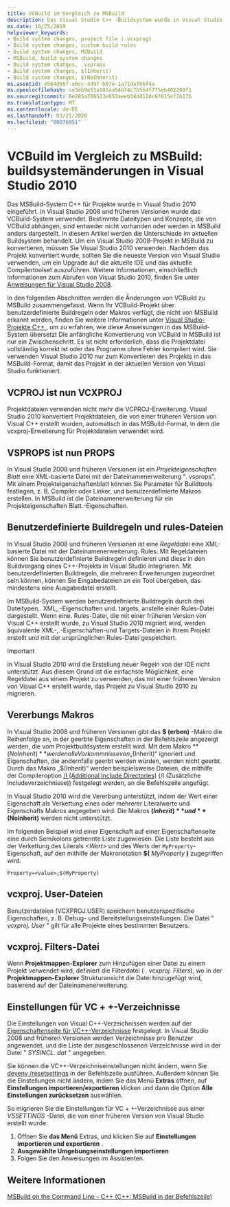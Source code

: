 ```yaml
---
title: VCBuild im Vergleich zu MSBuild
description: Das Visual Studio C++ -Buildsystem wurde in Visual Studio 2010 von VCBuild in MSBuild geändert.
ms.date: 10/25/2019
helpviewer_keywords:
- Build system changes, project file (.vcxprog)
- Build system changes, custom build rules
- Build system changes, MSBuild
- MSBuild, build system changes
- Build system changes, .vsprops
- Build system changes, $(Inherit)
- Build system changes, $(NoInherit)
ms.assetid: e564d95f-a6cc-4d97-b57e-1a71daf66f4a
ms.openlocfilehash: ce3eb9e51a103aa54b74c7b5b4f775eb402269f1
ms.sourcegitcommit: 8e285a766523e653aeeb34d412dc6f615ef7b17b
ms.translationtype: MT
ms.contentlocale: de-DE
ms.lasthandoff: 03/21/2020
ms.locfileid: "80076951"
---
```

# <a name="vcbuild-vs-msbuild-build-system-changes-in-visual-studio-2010"></a>VCBuild im Vergleich zu MSBuild: buildsystemänderungen in Visual Studio 2010

Das MSBuild-System C++ für Projekte wurde in Visual Studio 2010 eingeführt. In Visual Studio 2008 und früheren Versionen wurde das VCBuild-System verwendet. Bestimmte Dateitypen und Konzepte, die von VCBuild abhängen, sind entweder nicht vorhanden oder werden in MSBuild anders dargestellt. In diesem Artikel werden die Unterschiede im aktuellen Buildsystem behandelt. Um ein Visual Studio 2008-Projekt in MSBuild zu konvertieren, müssen Sie Visual Studio 2010 verwenden. Nachdem das Projekt konvertiert wurde, sollten Sie die neueste Version von Visual Studio verwenden, um ein Upgrade auf die aktuelle IDE und das aktuelle Compilertoolset auszuführen. Weitere Informationen, einschließlich Informationen zum Abrufen von Visual Studio 2010, finden Sie unter [Anweisungen für Visual Studio 2008](use-native-multi-targeting.md#instructions-for-visual-studio-2008).

In den folgenden Abschnitten werden die Änderungen von VCBuild zu MSBuild zusammengefasst. Wenn Ihr VCBuild-Projekt über benutzerdefinierte Buildregeln oder Makros verfügt, die nicht von MSBuild erkannt werden, finden Sie weitere Informationen unter [Visual Studio-Projekte C++ ](../build/creating-and-managing-visual-cpp-projects.md) , um zu erfahren, wie diese Anweisungen in das MSBuild-System übersetzt Die anfängliche Konvertierung von VCBuild in MSBuild ist nur ein Zwischenschritt. Es ist nicht erforderlich, dass die Projektdatei vollständig korrekt ist oder das Programm ohne Fehler kompiliert wird. Sie verwenden Visual Studio 2010 nur zum Konvertieren des Projekts in das MSBuild-Format, damit das Projekt in der aktuellen Version von Visual Studio funktioniert.

## <a name="vcproj-is-now-vcxproj"></a>VCPROJ ist nun VCXPROJ

Projektdateien verwenden nicht mehr die VCPROJ-Erweiterung. Visual Studio 2010 konvertiert Projektdateien, die von einer früheren Version von Visual C++ erstellt wurden, automatisch in das MSBuild-Format, in dem die vcxproj-Erweiterung für Projektdateien verwendet wird.

## <a name="vsprops-is-now-props"></a>VSPROPS ist nun PROPS

In Visual Studio 2008 und früheren Versionen ist ein *Projekteigenschaften Blatt* eine XML-basierte Datei mit der Dateinamenerweiterung ". vsprops". Mit einem Projekteigenschaftenblatt können Sie Parameter für Buildtools festlegen, z. B. Compiler oder Linker, und benutzerdefinierte Makros erstellen. In MSBuild ist die Dateinamenerweiterung für ein Projekteigenschaften Blatt.-Eigenschaften.

## <a name="custom-build-rules-and-rules-files"></a>Benutzerdefinierte Buildregeln und rules-Dateien

In Visual Studio 2008 und früheren Versionen ist eine *Regeldatei* eine XML-basierte Datei mit der Dateinamenerweiterung. Rules. Mit Regeldateien können Sie benutzerdefinierte Buildregeln definieren und diese in den Buildvorgang eines C++-Projekts in Visual Studio integrieren. Mit benutzerdefinierten Buildregeln, die mehreren Erweiterungen zugeordnet sein können, können Sie Eingabedateien an ein Tool übergeben, das mindestens eine Ausgabedatei erstellt.

Im MSBuild-System werden benutzerdefinierte Buildregeln durch drei Dateitypen,. XML,.-Eigenschaften und. targets, anstelle einer Rules-Datei dargestellt. Wenn eine. Rules-Datei, die mit einer früheren Version von Visual C++ erstellt wurde, zu Visual Studio 2010 migriert wird, werden äquivalente XML-,.-Eigenschaften-und Targets-Dateien in Ihrem Projekt erstellt und mit der ursprünglichen Rules-Datei gespeichert.

> [!IMPORTANT]
> In Visual Studio 2010 wird die Erstellung neuer Regeln von der IDE nicht unterstützt. Aus diesem Grund ist die einfachste Möglichkeit, eine Regeldatei aus einem Projekt zu verwenden, das mit einer früheren Version von Visual C++ erstellt wurde, das Projekt zu Visual Studio 2010 zu migrieren.

## <a name="inheritance-macros"></a>Vererbungs Makros

In Visual Studio 2008 und früheren Versionen gibt das **$ (erben)** -Makro die Reihenfolge an, in der geerbte Eigenschaften in der Befehlszeile angezeigt werden, die vom Projektbuildsystem erstellt wird. Mit dem Makro **$(NoInherit)** werden alle Vorkommnisse von „$(Inherit)“ ignoriert und Eigenschaften, die andernfalls geerbt werden würden, werden nicht geerbt. Durch das Makro „$(Inherit)“ werden beispielsweise Dateien, die mithilfe der Compileroption [/I (Additional Include Directories)](../build/reference/i-additional-include-directories.md) (/I (Zusätzliche Includeverzeichnisse)) festgelegt werden, an die Befehlszeile angefügt.

In Visual Studio 2010 wird die Vererbung unterstützt, indem der Wert einer Eigenschaft als Verkettung eines oder mehrerer Literalwerte und Eigenschafts Makros angegeben wird. Die Makros **$(Inherit)** und **$(NoInherit)** werden nicht unterstützt.

Im folgenden Beispiel wird einer Eigenschaft auf einer Eigenschaftenseite eine durch Semikolons getrennte Liste zugewiesen. Die Liste besteht aus der Verkettung des Literals *\<Wert>* und des Werts der `MyProperty`-Eigenschaft, auf den mithilfe der Makronotation **$(** <em>MyProperty</em> **)** zugegriffen wird.

```
Property=<value>;$(MyProperty)
```

## <a name="vcxprojuser-files"></a>vcxproj. User-Dateien

Benutzerdateien (VCXPROJ.USER) speichern benutzerspezifische Eigenschaften, z. B. Debug- und Bereitstellungseinstellungen. Die Datei " *vcxproj. User* " gilt für alle Projekte eines bestimmten Benutzers.

## <a name="vcxprojfilters-file"></a>vcxproj. Filters-Datei

Wenn **Projektmappen-Explorer** zum Hinzufügen einer Datei zu einem Projekt verwendet wird, definiert die Filterdatei ( *. vcxproj. Filters*), wo in der **Projektmappen-Explorer** Strukturansicht die Datei hinzugefügt wird, basierend auf der Dateinamenerweiterung.

## <a name="vc-directories-settings"></a>Einstellungen für VC + +-Verzeichnisse

Die Einstellungen von Visual C++-Verzeichnissen werden auf der [Eigenschaftenseite für VC++-Verzeichnisse](../ide/vcpp-directories-property-page.md) festgelegt. In Visual Studio 2008 und früheren Versionen werden Verzeichnisse pro Benutzer angewendet, und die Liste der ausgeschlossenen Verzeichnisse wird in der Datei " *SYSINCL. dat* " angegeben.

Sie können die VC++-Verzeichniseinstellungen nicht ändern, wenn Sie [devenv /resetsettings](/visualstudio/ide/reference/resetsettings-devenv-exe) in der Befehlszeile ausführen. Außerdem können Sie die Einstellungen nicht ändern, indem Sie das Menü **Extras** öffnen, auf **Einstellungen importieren/exportieren** klicken und dann die Option **Alle Einstellungen zurücksetzen** auswählen.

So migrieren Sie die Einstellungen für VC + +-Verzeichnisse aus einer *VSSETTINGS* -Datei, die von einer früheren Version von Visual Studio erstellt wurde:

1. Öffnen Sie **das Menü** Extras, und klicken Sie auf **Einstellungen importieren und exportieren** .
2. **Ausgewählte Umgebungseinstellungen importieren**
3. Folgen Sie den Anweisungen im Assistenten.

## <a name="see-also"></a>Weitere Informationen

[MSBuild on the Command Line – C++ (C++: MSBuild in der Befehlszeile)](../build/msbuild-visual-cpp.md)
